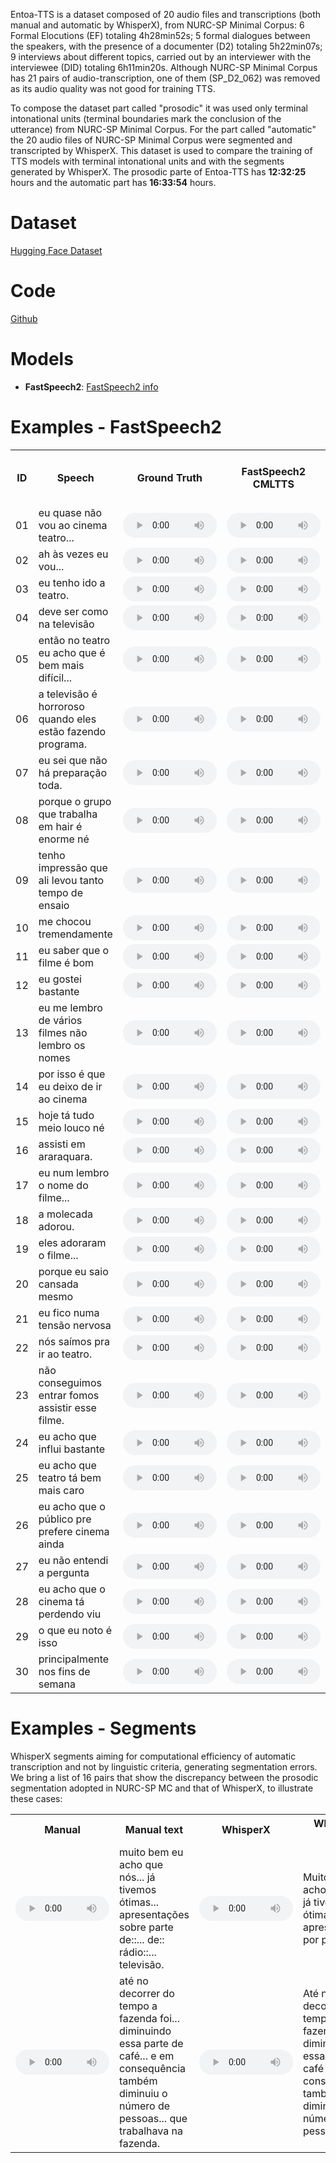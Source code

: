 Entoa-TTS is a dataset composed of 20 audio files and transcriptions (both manual and automatic by WhisperX), from NURC-SP Minimal Corpus: 6 Formal Elocutions (EF) totaling 4h28min52s; 5 formal dialogues between the speakers, with the presence of a documenter (D2) totaling 5h22min07s; 9 interviews about different topics, carried out by an interviewer with the interviewee (DID) totaling 6h11min20s. Although NURC-SP Minimal Corpus has 21 pairs of audio-transcription, one of them (SP_D2_062) was removed as its audio quality was not good for training TTS.

To compose the dataset part called "prosodic" it was used only terminal intonational units (terminal boundaries mark the conclusion of the utterance) from NURC-SP Minimal Corpus. For the part called "automatic" the 20 audio files of NURC-SP Minimal Corpus were segmented and transcripted by WhisperX. This dataset is used to compare the training of TTS models with terminal intonational units and with the segments generated by WhisperX.  The prosodic parte of Entoa-TTS has **12:32:25** hours and the automatic part has **16:33:54** hours.

# Dataset
[Hugging Face Dataset](https://huggingface.co/datasets/nilc-nlp/NURC-SP_ENTOA_TTS)

# Code
[Github](https://github.com/nilc-nlp/entoa-tts)

# Models
- **FastSpeech2**: [FastSpeech2 info](https://github.com/nilc-nlp/entoa-tts/tree/main/models/FastSpeech2)


# Examples - FastSpeech2 

<table>
  <tr>
    <th>ID</th>
    <th>Speech</th>
    <th>Ground Truth</th>
    <th>FastSpeech2 CMLTTS</th>
    <th>FastSpeech2 CMLTTS + ENTOA-PROSODIC</th>
    <th>FastSpeech2 CMLTTS + ENTOA-AUTOMATIC</th>
  </tr>
  
<tr>  
  <td>01</td> 
  <td>eu quase não vou ao cinema teatro...</td>
  <td><audio controls preload style="width: 150px; height:40px;"><source src="{{ 'experiments/ground_truth/SP_DID_234_seg_7.36_9.50.wav'}}" type="audio/mpeg"></audio></td>   
  <td><audio controls preload style="width: 150px; height:40px;"><source src="{{ 'experiments/FastSpeech2/output/cmltts/speaker_25/eu quase não vou ao cinema teatro....wav'}}" type="audio/mpeg"></audio></td>   
  <td><audio controls preload style="width: 150px; height:40px;"><source src="{{ 'experiments/FastSpeech2/output/cmltts_entoa_pros/speaker_12249/eu quase não vou ao cinema teatro....wav'}}" type="audio/mpeg"></audio></td>   
  <td><audio controls preload style="width: 150px; height:40px;"><source src="{{ 'experiments/FastSpeech2/output/cmltts_entoa_auto/speaker_12249/eu quase não vou ao cinema teatro....wav'}}" type="audio/mpeg"></audio></td>   
</tr>

<tr>  
  <td>02</td>
  <td>ah às vezes eu vou... </td>
  <td><audio controls preload style="width: 150px; height:40px;"><source src="{{ 'experiments/ground_truth/SP_DID_234_seg_9.50_10.79.wav'}}" type="audio/mpeg"></audio></td>   
  <td><audio controls preload style="width: 150px; height:40px;"><source src="{{ 'experiments/FastSpeech2/output/cmltts/speaker_25/ah às vezes eu vou... .wav'}}" type="audio/mpeg"></audio></td>   
  <td><audio controls preload style="width: 150px; height:40px;"><source src="{{ 'experiments/FastSpeech2/output/cmltts_entoa_pros/speaker_12249/ah às vezes eu vou....wav'}}" type="audio/mpeg"></audio></td>   
  <td><audio controls preload style="width: 150px; height:40px;"><source src="{{ 'experiments/FastSpeech2/output/cmltts_entoa_auto/speaker_12249/ah às vezes eu vou....wav'}}" type="audio/mpeg"></audio></td>   
</tr>

<tr>  
  <td>03</td>
  <td>eu tenho ido a teatro.</td>
  <td><audio controls preload style="width: 150px; height:40px;"><source src="{{ 'experiments/ground_truth/SP_DID_234_seg_20.58_21.49.wav'}}" type="audio/mpeg"></audio></td> 
  <td><audio controls preload style="width: 150px; height:40px;"><source src="{{ 'experiments/FastSpeech2/output/cmltts/speaker_25/eu tenho ido a teatro..wav'}}" type="audio/mpeg"></audio></td>   
  <td><audio controls preload style="width: 150px; height:40px;"><source src="{{ 'experiments/FastSpeech2/output/cmltts_entoa_pros/speaker_12249/eu tenho ido a teatro..wav'}}" type="audio/mpeg"></audio></td>   
  <td><audio controls preload style="width: 150px; height:40px;"><source src="{{ 'experiments/FastSpeech2/output/cmltts_entoa_auto/speaker_12249/eu tenho ido a teatro..wav'}}" type="audio/mpeg"></audio></td>   
</tr>

<tr>  
  <td>04</td>
  <td>deve ser como na televisão</td>
  <td><audio controls preload style="width: 150px; height:40px;"><source src="{{ 'experiments/ground_truth/SP_DID_234_seg_487.27_488.30.wav'}}" type="audio/mpeg"></audio></td> 
  <td><audio controls preload style="width: 150px; height:40px;"><source src="{{ 'experiments/FastSpeech2/output/cmltts/speaker_25/deve ser como na televisão.wav'}}" type="audio/mpeg"></audio></td>   
  <td><audio controls preload style="width: 150px; height:40px;"><source src="{{ 'experiments/FastSpeech2/output/cmltts_entoa_pros/speaker_12249/deve ser como na televisão.wav'}}" type="audio/mpeg"></audio></td>   
  <td><audio controls preload style="width: 150px; height:40px;"><source src="{{ 'experiments/FastSpeech2/output/cmltts_entoa_auto/speaker_12249/deve ser como na televisão.wav'}}" type="audio/mpeg"></audio></td>   
</tr>

<tr>  
  <td>05</td>
  <td>então no teatro eu acho que é bem mais difícil...</td>
  <td><audio controls preload style="width: 150px; height:40px;"><source src="{{ 'experiments/ground_truth/SP_DID_234_seg_567.37_570.67.wav'}}" type="audio/mpeg"></audio></td> 
  <td><audio controls preload style="width: 150px; height:40px;"><source src="{{ 'experiments/FastSpeech2/output/cmltts/speaker_25/então no teatro eu acho que é bem mais difícil....wav'}}" type="audio/mpeg"></audio></td>   
  <td><audio controls preload style="width: 150px; height:40px;"><source src="{{ 'experiments/FastSpeech2/output/cmltts_entoa_pros/speaker_12249/então no teatro eu acho que é bem mais difícil....wav'}}" type="audio/mpeg"></audio></td>   
  <td><audio controls preload style="width: 150px; height:40px;"><source src="{{ 'experiments/FastSpeech2/output/cmltts_entoa_auto/speaker_12249/então no teatro eu acho que é bem mais difícil....wav'}}" type="audio/mpeg"></audio></td>   
</tr>

<tr>  
  <td>06</td>
  <td>a televisão é horroroso quando eles estão fazendo programa.</td>
  <td><audio controls preload style="width: 150px; height:40px;"><source src="{{ 'experiments/ground_truth/SP_DID_234_seg_572.43_574.93.wav'}}" type="audio/mpeg"></audio></td> 
  <td><audio controls preload style="width: 150px; height:40px;"><source src="{{ 'experiments/FastSpeech2/output/cmltts/speaker_25/a televisão é horroroso quando eles estão fazendo programa..wav'}}" type="audio/mpeg"></audio></td>   
  <td><audio controls preload style="width: 150px; height:40px;"><source src="{{ 'experiments/FastSpeech2/output/cmltts_entoa_pros/speaker_12249/a televisão é horroroso quando eles estão fazendo programa..wav'}}" type="audio/mpeg"></audio></td>   
  <td><audio controls preload style="width: 150px; height:40px;"><source src="{{ 'experiments/FastSpeech2/output/cmltts_entoa_auto/speaker_12249/a televisão é horroroso quando eles estão fazendo programa..wav'}}" type="audio/mpeg"></audio></td>   
</tr>

<tr>  
  <td>07</td>
  <td>eu sei que não há preparação toda.</td>
  <td><audio controls preload style="width: 150px; height:40px;"><source src="{{ 'experiments/ground_truth/SP_DID_234_seg_749.16_751.35.wav'}}" type="audio/mpeg"></audio></td> 
  <td><audio controls preload style="width: 150px; height:40px;"><source src="{{ 'experiments/FastSpeech2/output/cmltts/speaker_25/eu sei que não há preparação toda..wav'}}" type="audio/mpeg"></audio></td>   
  <td><audio controls preload style="width: 150px; height:40px;"><source src="{{ 'experiments/FastSpeech2/output/cmltts_entoa_pros/speaker_12249/eu sei que não há preparação toda..wav'}}" type="audio/mpeg"></audio></td>   
  <td><audio controls preload style="width: 150px; height:40px;"><source src="{{ 'experiments/FastSpeech2/output/cmltts_entoa_auto/speaker_12249/eu sei que não há preparação toda..wav'}}" type="audio/mpeg"></audio></td>   
</tr>

<tr>  
  <td>08</td>
  <td>porque o grupo que trabalha em hair é enorme né</td>
  <td><audio controls preload style="width: 150px; height:40px;"><source src="{{ 'experiments/ground_truth/SP_DID_234_seg_791.94_793.72.wav'}}" type="audio/mpeg"></audio></td> 
  <td><audio controls preload style="width: 150px; height:40px;"><source src="{{ 'experiments/FastSpeech2/output/cmltts/speaker_25/porque o grupo que trabalha em hair é enorme né.wav'}}" type="audio/mpeg"></audio></td>   
  <td><audio controls preload style="width: 150px; height:40px;"><source src="{{ 'experiments/FastSpeech2/output/cmltts_entoa_pros/speaker_12249/porque o grupo que trabalha em hair é enorme né.wav'}}" type="audio/mpeg"></audio></td>   
  <td><audio controls preload style="width: 150px; height:40px;"><source src="{{ 'experiments/FastSpeech2/output/cmltts_entoa_auto/speaker_12249/porque o grupo que trabalha em hair é enorme né.wav'}}" type="audio/mpeg"></audio></td>   
</tr>

<tr>  
  <td>09</td>
  <td>tenho impressão que ali levou tanto tempo de ensaio</td>
  <td><audio controls preload style="width: 150px; height:40px;"><source src="{{ 'experiments/ground_truth/SP_DID_234_seg_798.97_800.89.wav'}}" type="audio/mpeg"></audio></td> 
  <td><audio controls preload style="width: 150px; height:40px;"><source src="{{ 'experiments/FastSpeech2/output/cmltts/speaker_25/tenho impressão que ali levou tanto tempo de ensaio.wav'}}" type="audio/mpeg"></audio></td>   
  <td><audio controls preload style="width: 150px; height:40px;"><source src="{{ 'experiments/FastSpeech2/output/cmltts_entoa_pros/speaker_12249/tenho impressão que ali levou tanto tempo de ensaio.wav'}}" type="audio/mpeg"></audio></td>   
  <td><audio controls preload style="width: 150px; height:40px;"><source src="{{ 'experiments/FastSpeech2/output/cmltts_entoa_auto/speaker_12249/tenho impressão que ali levou tanto tempo de ensaio.wav'}}" type="audio/mpeg"></audio></td>   
</tr>

<tr>  
  <td>10</td>
  <td>me chocou tremendamente</td>
  <td><audio controls preload style="width: 150px; height:40px;"><source src="{{ 'experiments/ground_truth/SP_DID_234_seg_838.92_840.07.wav'}}" type="audio/mpeg"></audio></td> 
  <td><audio controls preload style="width: 150px; height:40px;"><source src="{{ 'experiments/FastSpeech2/output/cmltts/speaker_25/me chocou tremendamente.wav'}}" type="audio/mpeg"></audio></td>   
  <td><audio controls preload style="width: 150px; height:40px;"><source src="{{ 'experiments/FastSpeech2/output/cmltts_entoa_pros/speaker_12249/me chocou tremendamente.wav'}}" type="audio/mpeg"></audio></td>   
  <td><audio controls preload style="width: 150px; height:40px;"><source src="{{ 'experiments/FastSpeech2/output/cmltts_entoa_auto/speaker_12249/me chocou tremendamente.wav'}}" type="audio/mpeg"></audio></td>   
</tr>

<tr>  
  <td>11</td>
  <td>eu saber que o filme é bom</td>
  <td><audio controls preload style="width: 150px; height:40px;"><source src="{{ 'experiments/ground_truth/SP_DID_234_seg_997.24_998.36.wav'}}" type="audio/mpeg"></audio></td> 
  <td><audio controls preload style="width: 150px; height:40px;"><source src="{{ 'experiments/FastSpeech2/output/cmltts/speaker_25/eu saber que o filme é bom.wav'}}" type="audio/mpeg"></audio></td>   
  <td><audio controls preload style="width: 150px; height:40px;"><source src="{{ 'experiments/FastSpeech2/output/cmltts_entoa_pros/speaker_12249/eu saber que o filme é bom.wav'}}" type="audio/mpeg"></audio></td>   
  <td><audio controls preload style="width: 150px; height:40px;"><source src="{{ 'experiments/FastSpeech2/output/cmltts_entoa_auto/speaker_12249/eu saber que o filme é bom.wav'}}" type="audio/mpeg"></audio></td>   
</tr>

<tr>  
  <td>12</td>
  <td>eu gostei bastante</td>
  <td><audio controls preload style="width: 150px; height:40px;"><source src="{{ 'experiments/ground_truth/SP_DID_234_seg_1086.45_1087.34.wav'}}" type="audio/mpeg"></audio></td> 
  <td><audio controls preload style="width: 150px; height:40px;"><source src="{{ 'experiments/FastSpeech2/output/cmltts/speaker_25/eu gostei bastante.wav'}}" type="audio/mpeg"></audio></td>   
  <td><audio controls preload style="width: 150px; height:40px;"><source src="{{ 'experiments/FastSpeech2/output/cmltts_entoa_pros/speaker_12249/eu gostei bastante.wav'}}" type="audio/mpeg"></audio></td>   
  <td><audio controls preload style="width: 150px; height:40px;"><source src="{{ 'experiments/FastSpeech2/output/cmltts_entoa_auto/speaker_12249/eu gostei bastante.wav'}}" type="audio/mpeg"></audio></td>   
</tr>

<tr>  
  <td>13</td>
  <td>eu me lembro de vários filmes não lembro os nomes</td>
  <td><audio controls preload style="width: 150px; height:40px;"><source src="{{ 'experiments/ground_truth/SP_DID_234_seg_1176.36_1178.28.wav'}}" type="audio/mpeg"></audio></td> 
  <td><audio controls preload style="width: 150px; height:40px;"><source src="{{ 'experiments/FastSpeech2/output/cmltts/speaker_25/eu me lembro de vários filmes não lembro os nomes.wav'}}" type="audio/mpeg"></audio></td>   
  <td><audio controls preload style="width: 150px; height:40px;"><source src="{{ 'experiments/FastSpeech2/output/cmltts_entoa_pros/speaker_12249/eu me lembro de vários filmes não lembro os nomes.wav'}}" type="audio/mpeg"></audio></td>   
  <td><audio controls preload style="width: 150px; height:40px;"><source src="{{ 'experiments/FastSpeech2/output/cmltts_entoa_auto/speaker_12249/eu me lembro de vários filmes não lembro os nomes.wav'}}" type="audio/mpeg"></audio></td>   
</tr>

<tr>  
  <td>14</td>
  <td>por isso é que eu deixo de ir ao cinema</td>
  <td><audio controls preload style="width: 150px; height:40px;"><source src="{{ 'experiments/ground_truth/SP_DID_234_seg_1187.18_1188.64.wav'}}" type="audio/mpeg"></audio></td> 
  <td><audio controls preload style="width: 150px; height:40px;"><source src="{{ 'experiments/FastSpeech2/output/cmltts/speaker_25/por isso é que eu deixo de ir ao cinema.wav'}}" type="audio/mpeg"></audio></td>   
  <td><audio controls preload style="width: 150px; height:40px;"><source src="{{ 'experiments/FastSpeech2/output/cmltts_entoa_pros/speaker_12249/por isso é que eu deixo de ir ao cinema.wav'}}" type="audio/mpeg"></audio></td>   
  <td><audio controls preload style="width: 150px; height:40px;"><source src="{{ 'experiments/FastSpeech2/output/cmltts_entoa_auto/speaker_12249/por isso é que eu deixo de ir ao cinema.wav'}}" type="audio/mpeg"></audio></td>   
</tr>

<tr>  
  <td>15</td>
  <td>hoje tá tudo meio louco né</td>
  <td><audio controls preload style="width: 150px; height:40px;"><source src="{{ 'experiments/ground_truth/SP_DID_234_seg_1203.43_1204.54.wav'}}" type="audio/mpeg"></audio></td> 
  <td><audio controls preload style="width: 150px; height:40px;"><source src="{{ 'experiments/FastSpeech2/output/cmltts/speaker_25/hoje tá tudo meio louco né.wav'}}" type="audio/mpeg"></audio></td>   
  <td><audio controls preload style="width: 150px; height:40px;"><source src="{{ 'experiments/FastSpeech2/output/cmltts_entoa_pros/speaker_12249/hoje tá tudo meio louco né.wav'}}" type="audio/mpeg"></audio></td>   
  <td><audio controls preload style="width: 150px; height:40px;"><source src="{{ 'experiments/FastSpeech2/output/cmltts_entoa_auto/speaker_12249/hoje tá tudo meio louco né.wav'}}" type="audio/mpeg"></audio></td>   
</tr>

<tr>  
  <td>16</td>
  <td>assisti em araraquara.</td>
  <td><audio controls preload style="width: 150px; height:40px;"><source src="{{ 'experiments/ground_truth/SP_DID_234_seg_1218.75_1219.65.wav'}}" type="audio/mpeg"></audio></td> 
  <td><audio controls preload style="width: 150px; height:40px;"><source src="{{ 'experiments/FastSpeech2/output/cmltts/speaker_25/assisti em araraquara..wav'}}" type="audio/mpeg"></audio></td>   
  <td><audio controls preload style="width: 150px; height:40px;"><source src="{{ 'experiments/FastSpeech2/output/cmltts_entoa_pros/speaker_12249/assisti em araraquara..wav'}}" type="audio/mpeg"></audio></td>   
  <td><audio controls preload style="width: 150px; height:40px;"><source src="{{ 'experiments/FastSpeech2/output/cmltts_entoa_auto/speaker_12249/assisti em araraquara..wav'}}" type="audio/mpeg"></audio></td>   
</tr>

<tr>  
  <td>17</td>
  <td>eu num lembro o nome do filme...</td>
  <td><audio controls preload style="width: 150px; height:40px;"><source src="{{ 'experiments/ground_truth/SP_DID_234_seg_1238.92_1240.34.wav'}}" type="audio/mpeg"></audio></td> 
  <td><audio controls preload style="width: 150px; height:40px;"><source src="{{ 'experiments/FastSpeech2/output/cmltts/speaker_25/eu num lembro o nome do filme....wav'}}" type="audio/mpeg"></audio></td>   
  <td><audio controls preload style="width: 150px; height:40px;"><source src="{{ 'experiments/FastSpeech2/output/cmltts_entoa_pros/speaker_12249/eu num lembro o nome do filme....wav'}}" type="audio/mpeg"></audio></td>   
  <td><audio controls preload style="width: 150px; height:40px;"><source src="{{ 'experiments/FastSpeech2/output/cmltts_entoa_auto/speaker_12249/eu num lembro o nome do filme....wav'}}" type="audio/mpeg"></audio></td>   
</tr>

<tr>  
  <td>18</td>
  <td>a molecada adorou.</td>
  <td><audio controls preload style="width: 150px; height:40px;"><source src="{{ 'experiments/ground_truth/SP_DID_234_seg_1221.63_1222.49.wav'}}" type="audio/mpeg"></audio></td> 
  <td><audio controls preload style="width: 150px; height:40px;"><source src="{{ 'experiments/FastSpeech2/output/cmltts/speaker_25/a molecada adorou..wav'}}" type="audio/mpeg"></audio></td>   
  <td><audio controls preload style="width: 150px; height:40px;"><source src="{{ 'experiments/FastSpeech2/output/cmltts_entoa_pros/speaker_12249/a molecada adorou..wav'}}" type="audio/mpeg"></audio></td>   
  <td><audio controls preload style="width: 150px; height:40px;"><source src="{{ 'experiments/FastSpeech2/output/cmltts_entoa_auto/speaker_12249/a molecada adorou..wav'}}" type="audio/mpeg"></audio></td>   
</tr>

<tr>  
  <td>19</td>
  <td>eles adoraram o filme...</td>
  <td><audio controls preload style="width: 150px; height:40px;"><source src="{{ 'experiments/ground_truth/SP_DID_234_seg_1223.27_1224.60.wav'}}" type="audio/mpeg"></audio></td> 
  <td><audio controls preload style="width: 150px; height:40px;"><source src="{{ 'experiments/FastSpeech2/output/cmltts/speaker_25/eles adoraram o filme....wav'}}" type="audio/mpeg"></audio></td>   
  <td><audio controls preload style="width: 150px; height:40px;"><source src="{{ 'experiments/FastSpeech2/output/cmltts_entoa_pros/speaker_12249/eles adoraram o filme....wav'}}" type="audio/mpeg"></audio></td>   
  <td><audio controls preload style="width: 150px; height:40px;"><source src="{{ 'experiments/FastSpeech2/output/cmltts_entoa_auto/speaker_12249/eles adoraram o filme....wav'}}" type="audio/mpeg"></audio></td>   
</tr>

<tr>  
  <td>20</td>
  <td>porque eu saio cansada mesmo</td>
  <td><audio controls preload style="width: 150px; height:40px;"><source src="{{ 'experiments/ground_truth/SP_DID_234_seg_1268.89_1270.11.wav'}}" type="audio/mpeg"></audio></td> 
  <td><audio controls preload style="width: 150px; height:40px;"><source src="{{ 'experiments/FastSpeech2/output/cmltts/speaker_25/porque eu saio cansada mesmo.wav'}}" type="audio/mpeg"></audio></td>   
  <td><audio controls preload style="width: 150px; height:40px;"><source src="{{ 'experiments/FastSpeech2/output/cmltts_entoa_pros/speaker_12249/porque eu saio cansada mesmo.wav'}}" type="audio/mpeg"></audio></td>   
  <td><audio controls preload style="width: 150px; height:40px;"><source src="{{ 'experiments/FastSpeech2/output/cmltts_entoa_auto/speaker_12249/porque eu saio cansada mesmo.wav'}}" type="audio/mpeg"></audio></td>   
</tr>

<tr>  
  <td>21</td>
  <td>eu fico numa tensão nervosa</td>
  <td><audio controls preload style="width: 150px; height:40px;"><source src="{{ 'experiments/ground_truth/SP_DID_234_seg_1270.11_1271.29.wav'}}" type="audio/mpeg"></audio></td> 
  <td><audio controls preload style="width: 150px; height:40px;"><source src="{{ 'experiments/FastSpeech2/output/cmltts/speaker_25/eu fico numa tensão nervosa.wav'}}" type="audio/mpeg"></audio></td>   
  <td><audio controls preload style="width: 150px; height:40px;"><source src="{{ 'experiments/FastSpeech2/output/cmltts_entoa_pros/speaker_12249/eu fico numa tensão nervosa.wav'}}" type="audio/mpeg"></audio></td>   
  <td><audio controls preload style="width: 150px; height:40px;"><source src="{{ 'experiments/FastSpeech2/output/cmltts_entoa_auto/speaker_12249/eu fico numa tensão nervosa.wav'}}" type="audio/mpeg"></audio></td> 
  
</tr>

<tr>  
  <td>22</td>
  <td>nós saímos pra ir ao teatro.</td>
  <td><audio controls preload style="width: 150px; height:40px;"><source src="{{ 'experiments/ground_truth/SP_DID_234_seg_1294.60_1295.66.wav'}}" type="audio/mpeg"></audio></td> 
  <td><audio controls preload style="width: 150px; height:40px;"><source src="{{ 'experiments/FastSpeech2/output/cmltts/speaker_25/nós saímos pra ir ao teatro..wav'}}" type="audio/mpeg"></audio></td>   
  <td><audio controls preload style="width: 150px; height:40px;"><source src="{{ 'experiments/FastSpeech2/output/cmltts_entoa_pros/speaker_12249/nós saímos pra ir ao teatro..wav'}}" type="audio/mpeg"></audio></td>   
  <td><audio controls preload style="width: 150px; height:40px;"><source src="{{ 'experiments/FastSpeech2/output/cmltts_entoa_auto/speaker_12249/nós saímos pra ir ao teatro..wav'}}" type="audio/mpeg"></audio></td>   
</tr>

<tr>  
  <td>23</td>
  <td>não conseguimos entrar fomos assistir esse filme.</td>
  <td><audio controls preload style="width: 150px; height:40px;"><source src="{{ 'experiments/ground_truth/SP_DID_234_seg_1296.22_1297.96.wav'}}" type="audio/mpeg"></audio></td> 
  <td><audio controls preload style="width: 150px; height:40px;"><source src="{{ 'experiments/FastSpeech2/output/cmltts/speaker_25/não conseguimos entrar fomos assistir esse filme..wav'}}" type="audio/mpeg"></audio></td>   
  <td><audio controls preload style="width: 150px; height:40px;"><source src="{{ 'experiments/FastSpeech2/output/cmltts_entoa_pros/speaker_12249/não conseguimos entrar fomos assistir esse filme..wav'}}" type="audio/mpeg"></audio></td>   
  <td><audio controls preload style="width: 150px; height:40px;"><source src="{{ 'experiments/FastSpeech2/output/cmltts_entoa_auto/speaker_12249/não conseguimos entrar fomos assistir esse filme..wav'}}" type="audio/mpeg"></audio></td>   
</tr>

<tr>  
  <td>24</td>
  <td>eu acho que influi bastante</td>
  <td><audio controls preload style="width: 150px; height:40px;"><source src="{{ 'experiments/ground_truth/SP_DID_234_seg_1325.38_1326.62.wav'}}" type="audio/mpeg"></audio></td> 
  <td><audio controls preload style="width: 150px; height:40px;"><source src="{{ 'experiments/FastSpeech2/output/cmltts/speaker_25/eu acho que influi bastante.wav'}}" type="audio/mpeg"></audio></td>   
  <td><audio controls preload style="width: 150px; height:40px;"><source src="{{ 'experiments/FastSpeech2/output/cmltts_entoa_pros/speaker_12249/eu acho que influi bastante.wav'}}" type="audio/mpeg"></audio></td>   
  <td><audio controls preload style="width: 150px; height:40px;"><source src="{{ 'experiments/FastSpeech2/output/cmltts_entoa_auto/speaker_12249/eu acho que influi bastante.wav'}}" type="audio/mpeg"></audio></td>   
</tr>

<tr>  
  <td>25</td> 
  <td>eu acho que teatro tá bem mais caro</td>
  <td><audio controls preload style="width: 150px; height:40px;"><source src="{{ 'experiments/ground_truth/SP_DID_234_seg_1560.80_1562.37.wav'}}" type="audio/mpeg"></audio></td> 
  <td><audio controls preload style="width: 150px; height:40px;"><source src="{{ 'experiments/FastSpeech2/output/cmltts/speaker_25/eu acho que teatro tá bem mais caro.wav'}}" type="audio/mpeg"></audio></td>   
  <td><audio controls preload style="width: 150px; height:40px;"><source src="{{ 'experiments/FastSpeech2/output/cmltts_entoa_pros/speaker_12249/eu acho que teatro tá bem mais caro.wav'}}" type="audio/mpeg"></audio></td>   
  <td><audio controls preload style="width: 150px; height:40px;"><source src="{{ 'experiments/FastSpeech2/output/cmltts_entoa_auto/speaker_12249/eu acho que teatro tá bem mais caro.wav'}}" type="audio/mpeg"></audio></td>   
</tr>

<tr>  
  <td>26</td>  
  <td>eu acho que o público pre prefere cinema ainda</td>  
  <td><audio controls preload style="width: 150px; height:40px;"><source src="{{ 'experiments/ground_truth/SP_DID_234_seg_1574.34_1576.29.wav'}}" type="audio/mpeg"></audio></td> 
  <td><audio controls preload style="width: 150px; height:40px;"><source src="{{ 'experiments/FastSpeech2/output/cmltts/speaker_25/eu acho que o público pre prefere cinema ainda.wav'}}" type="audio/mpeg"></audio></td>   
  <td><audio controls preload style="width: 150px; height:40px;"><source src="{{ 'experiments/FastSpeech2/output/cmltts_entoa_pros/speaker_12249/eu acho que o público pre prefere cinema ainda.wav'}}" type="audio/mpeg"></audio></td>   
  <td><audio controls preload style="width: 150px; height:40px;"><source src="{{ 'experiments/FastSpeech2/output/cmltts_entoa_auto/speaker_12249/eu acho que o público pre prefere cinema ainda.wav'}}" type="audio/mpeg"></audio></td>   
</tr>

<tr>  
  <td>27</td> 
  <td>eu não entendi a pergunta</td>  
  <td><audio controls preload style="width: 150px; height:40px;"><source src="{{ 'experiments/ground_truth/SP_DID_234_seg_1786.32_1787.49.wav'}}" type="audio/mpeg"></audio></td> 
  <td><audio controls preload style="width: 150px; height:40px;"><source src="{{ 'experiments/FastSpeech2/output/cmltts/speaker_25/eu não entendi a pergunta.wav'}}" type="audio/mpeg"></audio></td>   
  <td><audio controls preload style="width: 150px; height:40px;"><source src="{{ 'experiments/FastSpeech2/output/cmltts_entoa_pros/speaker_12249/eu não entendi a pergunta.wav'}}" type="audio/mpeg"></audio></td>   
  <td><audio controls preload style="width: 150px; height:40px;"><source src="{{ 'experiments/FastSpeech2/output/cmltts_entoa_auto/speaker_12249/eu não entendi a pergunta.wav'}}" type="audio/mpeg"></audio></td>   
</tr>

<tr>  
  <td>28</td>  
  <td>eu acho que o cinema tá perdendo viu</td> 
  <td><audio controls preload style="width: 150px; height:40px;"><source src="{{ 'experiments/ground_truth/SP_DID_234_seg_1935.41_1937.01.wav'}}" type="audio/mpeg"></audio></td>   
  <td><audio controls preload style="width: 150px; height:40px;"><source src="{{ 'experiments/FastSpeech2/output/cmltts/speaker_25/eu acho que o cinema tá perdendo viu.wav'}}" type="audio/mpeg"></audio></td>   
  <td><audio controls preload style="width: 150px; height:40px;"><source src="{{ 'experiments/FastSpeech2/output/cmltts_entoa_pros/speaker_12249/eu acho que o cinema tá perdendo viu.wav'}}" type="audio/mpeg"></audio></td>   
  <td><audio controls preload style="width: 150px; height:40px;"><source src="{{ 'experiments/FastSpeech2/output/cmltts_entoa_auto/speaker_12249/eu acho que o cinema tá perdendo viu.wav'}}" type="audio/mpeg"></audio></td>   
</tr>

<tr>  
  <td>29</td> 
  <td>o que eu noto é isso</td>  
  <td><audio controls preload style="width: 150px; height:40px;"><source src="{{ 'experiments/ground_truth/SP_DID_234_seg_2007.04_2007.78.wav'}}" type="audio/mpeg"></audio></td>   
  <td><audio controls preload style="width: 150px; height:40px;"><source src="{{ 'experiments/FastSpeech2/output/cmltts/speaker_25/o que eu noto é isso.wav'}}" type="audio/mpeg"></audio></td>   
  <td><audio controls preload style="width: 150px; height:40px;"><source src="{{ 'experiments/FastSpeech2/output/cmltts_entoa_pros/speaker_12249/o que eu noto é isso.wav'}}" type="audio/mpeg"></audio></td>   
  <td><audio controls preload style="width: 150px; height:40px;"><source src="{{ 'experiments/FastSpeech2/output/cmltts_entoa_auto/speaker_12249/o que eu noto é isso.wav'}}" type="audio/mpeg"></audio></td>   
</tr>

<tr>  
  <td>30</td> 
  <td>principalmente nos fins de semana</td>  
  <td><audio controls preload style="width: 150px; height:40px;"><source src="{{ 'experiments/ground_truth/SP_DID_234_seg_2121.79_2123.22.wav'}}" type="audio/mpeg"></audio></td>   
  <td><audio controls preload style="width: 150px; height:40px;"><source src="{{ 'experiments/FastSpeech2/output/cmltts/speaker_25/principalmente nos fins de semana.wav'}}" type="audio/mpeg"></audio></td>   
  <td><audio controls preload style="width: 150px; height:40px;"><source src="{{ 'experiments/FastSpeech2/output/cmltts_entoa_pros/speaker_12249/principalmente nos fins de semana.wav'}}" type="audio/mpeg"></audio></td>   
  <td><audio controls preload style="width: 150px; height:40px;"><source src="{{ 'experiments/FastSpeech2/output/cmltts_entoa_auto/speaker_12249/principalmente nos fins de semana.wav'}}" type="audio/mpeg"></audio></td>   
</tr>

 
</table>

# Examples - Segments 

WhisperX segments aiming for computational efficiency of automatic transcription and not by linguistic criteria, generating segmentation errors. We bring a list of 16 pairs that show the discrepancy between the prosodic segmentation adopted in NURC-SP MC and that of WhisperX, to illustrate these cases:

<table>
  <tr>
    <th>Manual</th>
    <th>Manual text</th>
    <th>WhisperX</th>
    <th>WhisperX text</th>
  </tr>
  
<tr>  
  <td><audio controls preload style="width: 150px; height:40px;"><source src="{{ 'experiments/segmentation/manual/SP_D2_255_seg_2382.07_2392.01.wav'}}" type="audio/mpeg"></audio></td>   
  <td>muito bem eu acho que nós... já tivemos ótimas... apresentações sobre parte de::... de:: rádio::... televisão.</td>
  <td><audio controls preload style="width: 150px; height:40px;"><source src="{{ 'experiments/segmentation/whisperx/0368_SP_D2_255.wav_2451.58_2458.53.wav'}}" type="audio/mpeg"></audio></td>   
  <td>Muito bem, eu acho que nós já tivemos ótimas apresentações por parte de</td>
</tr>

<tr>  
  <td><audio controls preload style="width: 150px; height:40px;"><source src="{{ 'experiments/segmentation/manual/SP_DID_018_seg_205.34_215.63.wav'}}" type="audio/mpeg"></audio></td>   
  <td>até no decorrer do tempo a fazenda foi... diminuindo essa parte de café... e em consequência também diminuiu o número de pessoas... que trabalhava na fazenda.</td>
  <td><audio controls preload style="width: 150px; height:40px;"><source src="{{ 'experiments/segmentation/whisperx/0059_SP_DID_018.wav_257.74_265.97.wav'}}" type="audio/mpeg"></audio></td>   
  <td>Até no decorrer do tempo, a fazenda foi diminuindo essa parte de café e, em consequência, também diminuiu o número de pessoas</td>
</tr>

</table>

